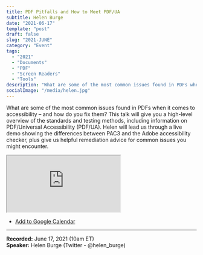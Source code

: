 ```yaml
---
title: PDF Pitfalls and How to Meet PDF/UA
subtitle: Helen Burge
date: "2021-06-17"
template: "post"
draft: false
slug: "2021-JUNE"
category: "Event"
tags:
  - "2021"
  - "Documents"
  - "PDF"
  - "Screen Readers"
  - "Tools"
description: "What are some of the most common issues found in PDFs when it comes to accessibility – and how do you fix them? This talk will give you a high-level overview of the standards and testing methods, including information on PDF/Universal Accessibility (PDF/UA). Helen will lead us through a live demo showing the differences between PAC3 and the Adobe accessibility checker, plus give us helpful remediation advice for common issues you might encounter."
socialImage: "/media/helen.jpg"
---
```

What are some of the most common issues found in PDFs when it comes to accessibility – and how do you fix them? This talk will give you a high-level overview of the standards and testing methods, including information on PDF/Universal Accessibility (PDF/UA). Helen will lead us through a live demo showing the differences between PAC3 and the Adobe accessibility checker, plus give us helpful remediation advice for common issues you might encounter.

<iframe title="PDF Pitfalls and How to Meet PDF/UA by Helen Burge" src="https://www.youtube.com/embed/jXuJ0XkWp1E" allow="accelerometer; autoplay; encrypted-media; gyroscope; picture-in-picture" allowfullscreen></iframe>

<ul class="calendar"><li class="calendar__list-item"><a class="calendars__list-item-link" target="_blank" href="https://calendar.google.com/event?action=TEMPLATE&amp;tmeid=NG80a3NybXJuMWpqZWZxZjk0b2U2OTg1ajMgYWNjZXNzaWJpbGl0eXRhbGtzQG0&amp;tmsrc=accessibilitytalks%40gmail.com">Add to Google Calendar</a></li>
</ul>

-----
<b>Recorded:</b> June 17, 2021 (10am ET)<br>
<b>Speaker:</b> Helen Burge (Twitter - @helen_burge)